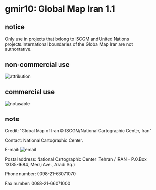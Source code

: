 # gmir10: Global Map Iran 1.1
## notice
Only use in projects that belong to ISCGM and United Nations projects.International boundaries of the Global Map Iran are not authoritative.

## non-commercial use
![attribution](https://globalmaps.github.io/globalmaps/attribution.png)
## commercial use
![notusable](https://globalmaps.github.io/globalmaps/notusable.png)

## note
Credit: "Global Map of Iran © ISCGM/National Cartographic Center, Iran"

Contact: National Cartographic Center.

E-mail: ![email](https://www.iscgm.org/gmd/images/email/iran.png)

Postal address: National Cartographic Center (Tehran / IRAN - P.O.Box 13185-1684, Meraj Ave., Azadi Sq.)

Phone number: 0098-21-66071070

Fax number: 0098-21-66071000

